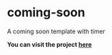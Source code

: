 # coming-soon
A coming soon template with timer

**You can visit the project [here](https://kreshnikpalushi.github.io/coming-soon/)**
